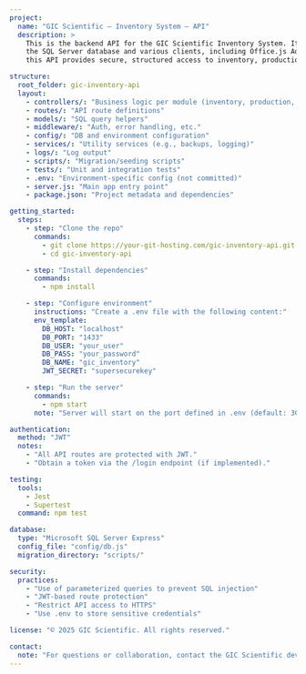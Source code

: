 ```yaml
---
project:
  name: "GIC Scientific – Inventory System – API"
  description: >
    This is the backend API for the GIC Scientific Inventory System. It serves as a middleware between
    the SQL Server database and various clients, including Office.js Add-ins. Built with Node.js and Express,
    this API provides secure, structured access to inventory, production, and audit data.

structure:
  root_folder: gic-inventory-api
  layout:
    - controllers/: "Business logic per module (inventory, production, etc.)"
    - routes/: "API route definitions"
    - models/: "SQL query helpers"
    - middleware/: "Auth, error handling, etc."
    - config/: "DB and environment configuration"
    - services/: "Utility services (e.g., backups, logging)"
    - logs/: "Log output"
    - scripts/: "Migration/seeding scripts"
    - tests/: "Unit and integration tests"
    - .env: "Environment-specific config (not committed)"
    - server.js: "Main app entry point"
    - package.json: "Project metadata and dependencies"

getting_started:
  steps:
    - step: "Clone the repo"
      commands:
        - git clone https://your-git-hosting.com/gic-inventory-api.git
        - cd gic-inventory-api

    - step: "Install dependencies"
      commands:
        - npm install

    - step: "Configure environment"
      instructions: "Create a .env file with the following content:"
      env_template:
        DB_HOST: "localhost"
        DB_PORT: "1433"
        DB_USER: "your_user"
        DB_PASS: "your_password"
        DB_NAME: "gic_inventory"
        JWT_SECRET: "supersecurekey"

    - step: "Run the server"
      commands:
        - npm start
      note: "Server will start on the port defined in .env (default: 3000)"

authentication:
  method: "JWT"
  notes:
    - "All API routes are protected with JWT."
    - "Obtain a token via the /login endpoint (if implemented)."

testing:
  tools:
    - Jest
    - Supertest
  command: npm test

database:
  type: "Microsoft SQL Server Express"
  config_file: "config/db.js"
  migration_directory: "scripts/"

security:
  practices:
    - "Use of parameterized queries to prevent SQL injection"
    - "JWT-based route protection"
    - "Restrict API access to HTTPS"
    - "Use .env to store sensitive credentials"

license: "© 2025 GIC Scientific. All rights reserved."

contact:
  note: "For questions or collaboration, contact the GIC Scientific development team."
---
```

